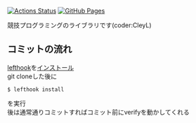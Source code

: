 [![Actions Status](https://github.com/luckylat/library/workflows/verify/badge.svg)](https://github.com/luckylat/library/actions)
[![GitHub Pages](https://img.shields.io/static/v1?label=GitHub+Pages&message=+&color=brightgreen&logo=github)](https://luckylat.github.io/library/)

競技プログラミングのライブラリです(coder:CleyL)

## コミットの流れ
[lefthook](https://github.com/evilmartians/lefthook)を[インストール](https://github.com/evilmartians/lefthook/blob/master/docs/install.md)  
git cloneした後に
```
$ lefthook install
```
を実行  
後は通常通りコミットすればコミット前にverifyを動かしてくれる

